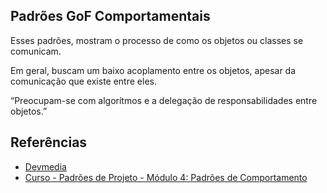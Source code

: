 ## Padrões GoF Comportamentais

Esses padrões, mostram o processo de como os objetos ou classes se comunicam. 

Em geral, buscam um baixo acoplamento entre os objetos, apesar da comunicação que existe entre eles.

“Preocupam-se com algorítmos e a delegação
de responsabilidades entre objetos.”


Referências
----

* [Devmedia](https://www.devmedia.com.br/entendendo-os-conceitos-dos-padroes-de-projetos-em-java/29083)
* [Curso - Padrões de Projeto - Módulo 4: Padrões de Comportamento](http://www.inf.ufes.br/~vitorsouza/wp-content/uploads/java-br-curso-padroesdeprojeto-slides04.pdf)